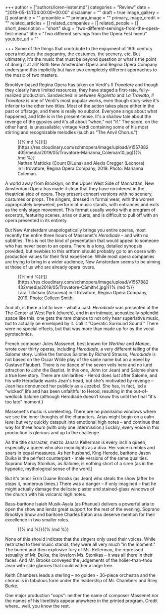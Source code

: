 +++
author = ["authors/loren-lester.md"]
categories = "Review"
date = "2019-05-14T04:00:00+00:00"
disclaimer = ""
draft = true
image_gallery = []
postamble = ""
preamble = ""
primary_image = ""
primary_image_credit = ""
related_articles = []
related_companies = []
related_people = []
short_description = "short"
slug = "two-different-servings-from-the-opera-fest-menu"
title = "Two different servings from the Opera Fest menu"
youtube_url = ""

+++
Some of the things that contribute to the enjoyment of 19th century opera includes the pageantry, the costumes, the scenery, etc.  But ultimately, it's the music that must be beyond question or what's the point of doing it at all? Both New Amsterdam Opera and Regina Opera Company understand this implicitly but have two completely different approaches to the music of two masters.

Brooklyn-based Regina Opera has taken on Verdi's _Il Trovatore_ and though they clearly have limited resources, they have staged a first-rate, fully-realized production.  Sandwiched in between _Rigoletto_ and _La Traviata_, _Il Trovatore_ is one of Verdi's most popular works, even though story-wise it's inferior to the other two titles. Most of the action takes place either in the past or offstage, and there is really no subplot. Everyone sings about what happened, and little is in the present-tense. It's a shallow tale about the revenge of the gypsies and it's all about "when," not "if."  The score, on the other hand, is unassailable; vintage Verdi containing some of his most stirring and recognizable melodies (such as "The Anvil Chorus.")

<figure data-type="image">{{% md %}}![](https://res.cloudinary.com/schmopera/image/upload/v1557882405/media/2019/05/Trovatore-Marianna_Coleman10.jpg){{% /md %}}

<figcaption>Nathan Matticks (Count DiLuna) and Alexis Cregger (Leonora) in Il trovatore, Regina Opera Company, 2019. Photo: Marianna Coleman.

<figcaption></figcaption>

</figure>

A world away from Brooklyn, on the Upper West Side of Manhattan, New Amsterdam Opera has made it clear that they have no interest in the theatrical side of opera. They present concert versions with no scenery, costumes or props. The singers, dressed in formal wear, with the women appropriately bejeweled, perform at music stands, with entrances and exits as the only stage movement. This format usually works with a program of excerpts, featuring scenes, arias or duets, and is difficult to pull off with an opera presented in its entirety.

But New Amsterdam unapologetically brings you entire operas, most recently the entire three hours of Massenet's _Herodiade_ – and with no subtitles. This is not the kind of presentation that would appeal to someone who has never been to an opera.  There is a long, detailed synopsis provided, but newbies to this artform should probably go to an opera with production values for their first experience.  While most opera companies are trying to bring in a wider audience, New Amsterdam seems to be aiming at those of us who are already opera lovers.

<figure data-type="image">{{% md %}}![](https://res.cloudinary.com/schmopera/image/upload/v1557882432/media/2019/05/Trovatore-CSmith4.jpg){{% /md %}}

<figcaption>Lara Tillotson (Azucena) in Il trovatore, Regina Opera Company, 2019. Photo: Colleen Smith.</figcaption>

</figure>

And oh, is there a lot to love - what a cast. _Herodiade_ was presented at the The Center at West Park (church), and in an intimate, acoustically-splendid space like this, one gets the rare chance to not only hear superlative music, but to actually be enveloped by it. Call it "Operatic Surround Sound." There were no special effects, but that was more than made up for by the vocal pyrotechnics.

French composer Jules Massenet, best known for _Werther_ and _Manon_, wrote over thirty operas, including _Herodiade_, a very different telling of the Salome story. Unlike the famous Salome by Richard Strauss, _Herodiade_ is not based on the Oscar Wilde play of the same name but on a novel by Gustave Flaubert.  There is no dance of the seven veils here and no lurid attraction to John the Baptist. In this one, John (or Jean) and Salome share a true love story. There are similarities - Herod does lust after Salome, and his wife Herodiade wants Jean's head, but she's motivated by revenge – Jean has denounced her publicly as a Jezebel.  She has, in fact, led a "wicked" life and has been unfaithful to Herod, resulting in the out-of-wedlock Salome (although Herodiade doesn’t know this until the final "it's too late" moment.)

<figure data-type="image">

<figcaption></figcaption>

</figure>

Massenet's music is unrelenting.  There are no pianissimo windows where we see the inner thoughts of the characters. Arias might begin on a calm level but very quickly catapult into emotional high notes – and continue that way for three hours (with only one intermission.) Luckily, every voice in this production is glorious and up to the challenge.

As the title character, mezzo Janara Kellerman is every inch a queen, especially a queen who also moonlights as a diva. Her voice rumbles and soars in equal measures. As her husband, King Herode, baritone Jason Duika is the perfect counterpart - male versions of the same qualities. Soprano Marcy Stonikas, as Salome, is nothing short of a siren (as in the hypnotic, mythological sense of the word.)

But it's tenor Errin Duane Brooks (as Jean) who steals the show (after he stops it, numerous times.)  There was a danger – if only imagined – that he might actually damage the delicate plaster and stained-glass windows of the church with his volcanic high notes.

Bass-baritone Isaiah Musik-Ayala (as Phanuel) delivers a powerful aria to open the show and lends great support for the rest of the evening. Soprano Brooklyn Snow and baritone Charles Eaton also deserve mention for their excellence in two smaller roles.

<figure data-type="image">{{% md %}}{{% /md %}}

<figcaption></figcaption>

</figure>

None of this should indicate that the singers only used their voices. While restricted to their music stands, they were all very much "in the moment." The buried and then explosive fury of Ms. Kellerman, the repressed sexuality of Mr. Duika, the lovelorn Ms. Stonikas – it was all there in their faces. And Mr. Brooks conveyed the judgements of the holier-than-thou Jean with side glances that could wither a large tree.

Keith Chambers leads a sterling – no golden - 36-piece orchestra and the chorus is in fabulous form under the leadership of Mr. Chambers and Riley Burke.

One major production "oops": neither the name of composer Massenet nor the names of his librettists appear anywhere in the printed program. Credit where…well, you know the rest.